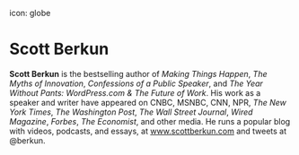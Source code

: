 icon: globe

# Scott Berkun

<div class="zig-zags_blue"></div>

**Scott Berkun** is the bestselling author of *Making Things Happen*, *The Myths of Innovation*, *Confessions of a Public Speaker*, and *The Year Without Pants: WordPress.com & The Future of Work*. His work as a speaker and writer have appeared on CNBC, MSNBC, CNN, NPR, *The New York Times*, *The Washington Post*, *The Wall Street Journal*, *Wired Magazine*, *Forbes*, *The Economist*, and other media. He runs a popular blog with videos, podcasts, and essays, at www.scottberkun.com and tweets at @berkun.

<div class="line-canvas"></div>


